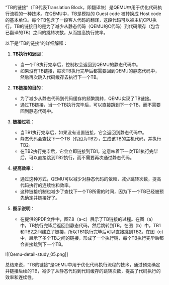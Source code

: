 “TB的链接”（TB代表Translation Block，即翻译块）是QEMU中用于优化代码执行流程的一种技术。在QEMU中，TB是模拟的 Guest code 被转换成 Host code 的基本单位。每个TB包含了一段客人代码的翻译，这段代码可以被主机CPU执行。TB的链接目的是为了减少从静态代码（QEMU的C代码）到代码缓存（包含已翻译的TB）之间的跳转次数，从而提高执行效率。

以下是“TB的链接”的详细解释：

1. **TB执行和返回**：
   - 当一个TB执行完毕后，控制权会返回到QEMU的静态代码中。
   - 如果没有TB链接，每次TB执行完毕后都需要回到QEMU的静态代码中，然后再次跳入代码缓存去执行下一个TB。

2. **TB链接的目的**：
   - 为了减少从静态代码到代码缓存的频繁跳转，QEMU实现了TB链接。
   - 通过TB链接，当一个TB执行完毕后，可以直接跳到下一个TB，而不需要回到静态代码中。

3. **链接过程**：
   - 当TB1执行完毕后，如果没有设置链接，它会返回到静态代码中。
   - 静态代码会查找下一个TB（假设为TB2），生成该TB的主机代码，并执行TB2。
   - 在TB2执行完毕后，它会立即链接到TB1，这意味着下一次TB1执行完毕后，可以直接跳到TB2执行，而不需要再次通过静态代码。

4. **提高效率**：
   - 通过这种方式，QEMU可以减少对静态代码的依赖，减少跳转次数，提高代码执行的连续性和效率。
   - 这种链接机制也减少了查找下一个TB所需的时间，因为下一个TB已经被预先确定并链接好了。

5. **图示说明**：
   - 在提供的PDF文件中，图7.8（a-c）展示了TB链接的过程。在图（a）中，TB执行完毕后返回到静态代码，然后跳转到TB。在图（b）中，TB1和TB2之间建立了链接，所以TB1执行完毕后可以直接跳到TB2。在图（c）中，展示了多个TB之间的链接，形成了一个执行链，每个TB执行完毕后都会直接跳到下一个TB。

![[Qemu-detail-study_05.png]]

总结来说，“TB的链接”是QEMU中用于优化代码执行流程的技术，通过预先确定并链接后续的TB，减少了从静态代码到代码缓存的跳转次数，提高了代码执行的效率和连续性。

